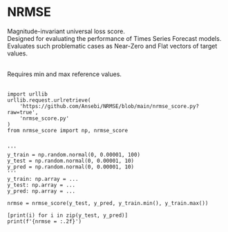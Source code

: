 # NRMSE
Magnitude-invariant universal loss score.<br>
Designed for evaluating the performance of Times Series Forecast models.<br>
Evaluates such problematic cases as Near-Zero and Flat vectors of target values.<br><br>

Requires min and max reference values.<br><br>

```
import urllib
urllib.request.urlretrieve(
    'https://github.com/Ansebi/NRMSE/blob/main/nrmse_score.py?raw=true',
    'nrmse_score.py'
)
from nrmse_score import np, nrmse_score


'''
y_train = np.random.normal(0, 0.00001, 100)
y_test = np.random.normal(0, 0.00001, 10)
y_pred = np.random.normal(0, 0.00001, 10)
'''
y_train: np.array = ...
y_test: np.array = ...
y_pred: np.array = ...

nrmse = nrmse_score(y_test, y_pred, y_train.min(), y_train.max())

[print(i) for i in zip(y_test, y_pred)]
print(f'{nrmse = :.2f}')
```
